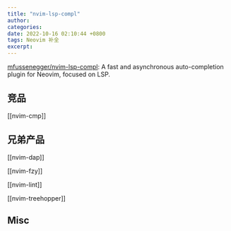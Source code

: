 ```yaml
---
title: "nvim-lsp-compl"
author: 
categories: 
date: 2022-10-16 02:10:44 +0800
tags: Neovim 补全
excerpt: 
---
```





[mfussenegger/nvim-lsp-compl](https://github.com/mfussenegger/nvim-lsp-compl): A fast and asynchronous auto-completion plugin for Neovim, focused on LSP.


## 竞品

[[nvim-cmp]]

## 兄弟产品

[[nvim-dap]]

[[nvim-fzy]]

[[nvim-lint]]

[[nvim-treehopper]]





## Misc





